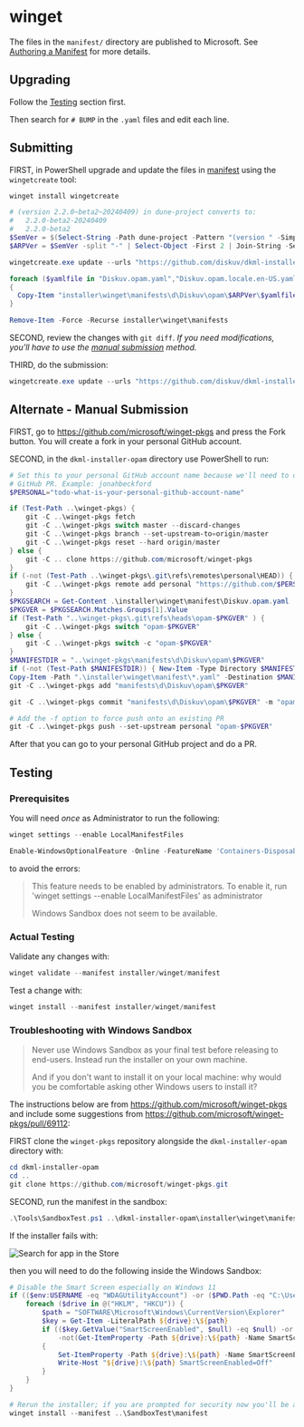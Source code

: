 # winget

The files in the `manifest/` directory are published to Microsoft. See
[Authoring a Manifest](https://github.com/microsoft/winget-pkgs/blob/master/doc/README.md#authoring-a-manifest)
for more details.

## Upgrading

Follow the [Testing](#testing) section first.

Then search for `# BUMP` in the `.yaml` files and edit each line.

## Submitting

FIRST, in PowerShell upgrade and update the files in [manifest](manifest/) using the `wingetcreate` tool:

```powershell
winget install wingetcreate

# (version 2.2.0~beta2~20240409) in dune-project converts to:
#   2.2.0-beta2-20240409
#   2.2.0-beta2
$SemVer = $(Select-String -Path dune-project -Pattern "(version " -SimpleMatch | Select-Object -First 1).Line -replace "\(","" -replace "\)","" -replace "~","-" -split " " | Select-Object -Index 1
$ARPVer = $SemVer -split "-" | Select-Object -First 2 | Join-String -Separator "-"

wingetcreate.exe update --urls "https://github.com/diskuv/dkml-installer-opam/releases/download/$SemVer/unsigned-opam-windows_x86-i-$SemVer.exe|x86|user" "https://github.com/diskuv/dkml-installer-opam/releases/download/$SemVer/unsigned-opam-windows_x86_64-i-$SemVer.exe|x64|user" --version "$ARPVer" --out installer/winget Diskuv.opam

foreach ($yamlfile in "Diskuv.opam.yaml","Diskuv.opam.locale.en-US.yaml","Diskuv.opam.installer.yaml")
{
  Copy-Item "installer\winget\manifests\d\Diskuv\opam\$ARPVer\$yamlfile" "installer\winget\manifest\$yamlfile"
}

Remove-Item -Force -Recurse installer\winget\manifests
```

SECOND, review the changes with `git diff`. *If you need modifications, you'll have to use the [manual submission](#alternate---manual-submission) method.*

THIRD, do the submission:

```powershell
wingetcreate.exe update --urls "https://github.com/diskuv/dkml-installer-opam/releases/download/$SemVer/unsigned-opam-windows_x86-i-$SemVer.exe|x86|user" "https://github.com/diskuv/dkml-installer-opam/releases/download/$SemVer/unsigned-opam-windows_x86_64-i-$SemVer.exe|x64|user" --version "$ARPVer" --submit
```

## Alternate - Manual Submission

FIRST, go to <https://github.com/microsoft/winget-pkgs> and press the Fork
button. You will create a fork in your personal GitHub account.

SECOND, in the `dkml-installer-opam` directory use PowerShell to run:

```powershell
# Set this to your personal GitHub account name because we'll need to do a
# GitHub PR. Example: jonahbeckford
$PERSONAL="todo-what-is-your-personal-github-account-name"

if (Test-Path ..\winget-pkgs) {
    git -C ..\winget-pkgs fetch
    git -C ..\winget-pkgs switch master --discard-changes
    git -C ..\winget-pkgs branch --set-upstream-to=origin/master
    git -C ..\winget-pkgs reset --hard origin/master
} else {
    git -C .. clone https://github.com/microsoft/winget-pkgs
}
if (-not (Test-Path ..\winget-pkgs\.git\refs\remotes\personal\HEAD)) {
    git -C ..\winget-pkgs remote add personal "https://github.com/$PERSONAL/winget-pkgs.git"
}
$PKGSEARCH = Get-Content .\installer\winget\manifest\Diskuv.opam.yaml | Select-String -Pattern "^PackageVersion: *([0-9a-z.-]+)" -CaseSensitive
$PKGVER = $PKGSEARCH.Matches.Groups[1].Value
if (Test-Path "..\winget-pkgs\.git\refs\heads\opam-$PKGVER" ) {
    git -C ..\winget-pkgs switch "opam-$PKGVER"
} else {
    git -C ..\winget-pkgs switch -c "opam-$PKGVER"
}
$MANIFESTDIR = "..\winget-pkgs\manifests\d\Diskuv\opam\$PKGVER"
if (-not (Test-Path $MANIFESTDIR)) { New-Item -Type Directory $MANIFESTDIR }
Copy-Item -Path ".\installer\winget\manifest\*.yaml" -Destination $MANIFESTDIR
git -C ..\winget-pkgs add "manifests\d\Diskuv\opam\$PKGVER"

git -C ..\winget-pkgs commit "manifests\d\Diskuv\opam\$PKGVER" -m "opam $PKGVER"

# Add the -f option to force push onto an existing PR
git -C ..\winget-pkgs push --set-upstream personal "opam-$PKGVER"
```

After that you can go to your personal GitHub project and do a PR.

## Testing

### Prerequisites

You will need *once* as Administrator to run the following:

```powershell
winget settings --enable LocalManifestFiles

Enable-WindowsOptionalFeature -Online -FeatureName 'Containers-DisposableClientVM'
```

to avoid the errors:

> This feature needs to be enabled by administrators. To enable it, run 'winget settings --enable LocalManifestFiles' as administrator
>
> Windows Sandbox does not seem to be available.

### Actual Testing

Validate any changes with:

```powershell
winget validate --manifest installer/winget/manifest
```

Test a change with:

```powershell
winget install --manifest installer/winget/manifest
```

### Troubleshooting with Windows Sandbox

> Never use Windows Sandbox as your final test before releasing to end-users.
> Instead run the installer on your own machine.
> 
> And if you don't want to install it on your local machine:
> why would you be comfortable asking other Windows users to install it?

The instructions below are from https://github.com/microsoft/winget-pkgs and
include some suggestions from https://github.com/microsoft/winget-pkgs/pull/69112:

FIRST clone the `winget-pkgs` repository alongside the `dkml-installer-opam`
directory with:

```powershell
cd dkml-installer-opam
cd ..
git clone https://github.com/microsoft/winget-pkgs.git
```

SECOND, run the manifest in the sandbox:

```powershell
.\Tools\SandboxTest.ps1 ..\dkml-installer-opam\installer\winget\manifest
```

If the installer fails with:

![Search for app in the Store](https://user-images.githubusercontent.com/71855677/184410812-08ba2ab8-8c3d-490d-8c38-b6b3a6df41a4.png)

then you will need to do the following inside the Windows Sandbox:

```powershell
# Disable the Smart Screen especially on Windows 11
if (($env:USERNAME -eq "WDAGUtilityAccount") -or ($PWD.Path -eq "C:\Users\WDAGUtilityAccount\Desktop\winget-pkgs")) {
    foreach ($drive in @("HKLM", "HKCU")) {
        $path = "SOFTWARE\Microsoft\Windows\CurrentVersion\Explorer"
        $key = Get-Item -LiteralPath ${drive}:\${path}
        if (($key.GetValue("SmartScreenEnabled", $null) -eq $null) -or
            -not(Get-ItemProperty -Path ${drive}:\${path} -Name SmartScreenEnabled))
        {
            Set-ItemProperty -Path ${drive}:\${path} -Name SmartScreenEnabled -Value Off -Force
            Write-Host "${drive}:\${path} SmartScreenEnabled=Off"
        }
    }
}

# Rerun the installer; if you are prompted for security now you'll be able to click through it
winget install --manifest ..\SandboxTest\manifest
```
